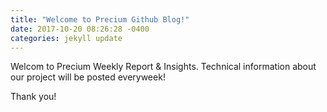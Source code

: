 ```yaml
---
title: "Welcome to Precium Github Blog!"
date: 2017-10-20 08:26:28 -0400
categories: jekyll update
---
```


Welcom to Precium Weekly Report & Insights.
Technical information about our project will be posted everyweek!

Thank you!
